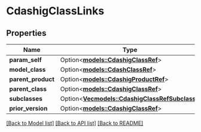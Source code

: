 # CdashigClassLinks

## Properties

Name | Type | Description | Notes
------------ | ------------- | ------------- | -------------
**param_self** | Option<[**models::CdashigClassRef**](CdashigClassRef.md)> |  | [optional]
**model_class** | Option<[**models::CdashClassRef**](CdashClassRef.md)> |  | [optional]
**parent_product** | Option<[**models::CdashigProductRef**](CdashigProductRef.md)> |  | [optional]
**parent_class** | Option<[**models::CdashigClassRef**](CdashigClassRef.md)> |  | [optional]
**subclasses** | Option<[**Vec<models::CdashigClassRefSubclass>**](CdashigClassRefSubclass.md)> |  | [optional]
**prior_version** | Option<[**models::CdashigClassRef**](CdashigClassRef.md)> |  | [optional]

[[Back to Model list]](../README.md#documentation-for-models) [[Back to API list]](../README.md#documentation-for-api-endpoints) [[Back to README]](../README.md)


